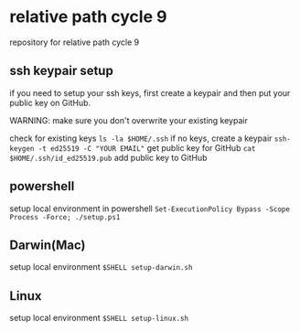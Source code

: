 # relative path cycle 9
repository for relative path cycle 9

## ssh keypair setup
if you need to setup your ssh keys, first create a keypair and then put your public key on GitHub.

WARNING: make sure you don't overwrite your existing keypair

check for existing keys
`ls -la $HOME/.ssh`
if no keys, create a keypair
`ssh-keygen -t ed25519 -C "YOUR EMAIL"`
get public key for GitHub
`cat $HOME/.ssh/id_ed25519.pub`
add public key to GitHub

## powershell
setup local environment in powershell
`Set-ExecutionPolicy Bypass -Scope Process -Force; ./setup.ps1`

## Darwin(Mac)
setup local environment 
`$SHELL setup-darwin.sh`

## Linux         
setup local environment
`$SHELL setup-linux.sh`

